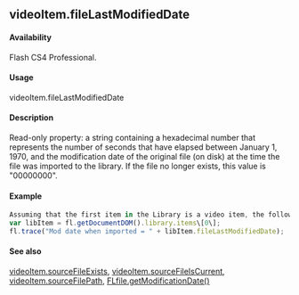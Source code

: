 ## videoItem.fileLastModifiedDate

#### Availability

Flash CS4 Professional.

#### Usage

videoItem.fileLastModifiedDate

#### Description

Read-only property: a string containing a hexadecimal number that represents the number of seconds that have elapsed between January 1, 1970, and the modification date of the original file (on disk) at the time the file was imported to the library. If the file no longer exists, this value is "00000000".

#### Example

```javascript
Assuming that the first item in the Library is a video item, the following code displays a hexadecimal number as described above.
var libItem = fl.getDocumentDOM().library.items\[0\];
fl.trace("Mod date when imported = " + libItem.fileLastModifiedDate);

```
#### See also

[videoItem.sourceFileExists](#!wielmic/developers-animatesdk-docs/test/VideoItem_object/videoIte3.md), [videoItem.sourceFileIsCurrent](#!wielmic/developers-animatesdk-docs/test/VideoItem_object/videoIte4.md), [videoItem.sourceFilePath](#!wielmic/developers-animatesdk-docs/test/VideoItem_object/videoIte5.md), [FLfile.getModificationDate()](#!wielmic/developers-animatesdk-docs/test/FLfile_object/FLfile6.md)
